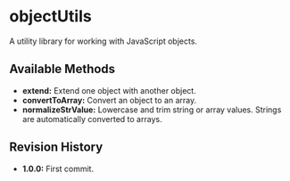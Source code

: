 # objectUtils
A utility library for working with JavaScript objects.

## Available Methods
* **extend:** Extend one object with another object.
* **convertToArray:** Convert an object to an array.
* **normalizeStrValue:** Lowercase and trim string or array values. Strings are automatically converted to arrays.

## Revision History
* **1.0.0:** First commit.